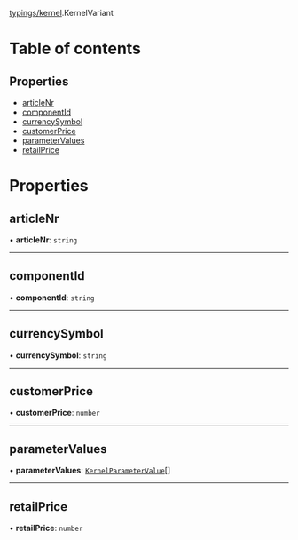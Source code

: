 [typings/kernel](../modules/typings_kernel.md).KernelVariant

# Table of contents

## Properties

- [articleNr](typings_kernel.KernelVariant.md#articlenr)
- [componentId](typings_kernel.KernelVariant.md#componentid)
- [currencySymbol](typings_kernel.KernelVariant.md#currencysymbol)
- [customerPrice](typings_kernel.KernelVariant.md#customerprice)
- [parameterValues](typings_kernel.KernelVariant.md#parametervalues)
- [retailPrice](typings_kernel.KernelVariant.md#retailprice)

# Properties

## articleNr

• **articleNr**: `string`

___

## componentId

• **componentId**: `string`

___

## currencySymbol

• **currencySymbol**: `string`

___

## customerPrice

• **customerPrice**: `number`

___

## parameterValues

• **parameterValues**: [`KernelParameterValue`](typings_kernel.KernelParameterValue.md)[]

___

## retailPrice

• **retailPrice**: `number`

